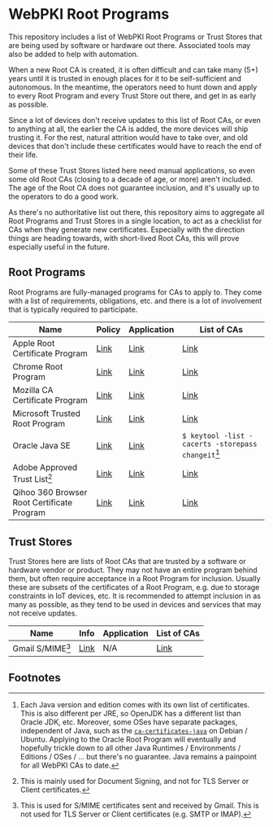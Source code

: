 # WebPKI Root Programs

This repository includes a list of WebPKI Root Programs or Trust Stores that
are being used by software or hardware out there. Associated tools may also be
added to help with automation.

When a new Root CA is created, it is often difficult and can take many (5+)
years until it is trusted in enough places for it to be self-sufficient and
autonomous. In the meantime, the operators need to hunt down and apply to every
Root Program and every Trust Store out there, and get in as early as possible.

Since a lot of devices don't receive updates to this list of Root CAs, or even
to anything at all, the earlier the CA is added, the more devices will ship
trusting it. For the rest, natural attrition would have to take over, and old
devices that don't include these certificates would have to reach the end of
their life.

Some of these Trust Stores listed here need manual applications, so even some
old Root CAs (closing to a decade of age, or more) aren't included. The age of
the Root CA does not guarantee inclusion, and it's usually up to the operators
to do a good work.

As there's no authoritative list out there, this repository aims to aggregate
all Root Programs and Trust Stores in a single location, to act as a checklist
for CAs when they generate new certificates. Especially with the direction
things are heading towards, with short-lived Root CAs, this will prove
especially useful in the future.

## Root Programs

Root Programs are fully-managed programs for CAs to apply to. They come with a
list of requirements, obligations, etc. and there is a lot of involvement that
is typically required to participate.

| Name | Policy | Application | List of CAs |
|------|--------|-------------|-------------|
| Apple Root Certificate Program | [Link](https://www.apple.com/certificateauthority/ca_program.html) | [Link](https://www.apple.com/certificateauthority/ca_program.html) | [Link](https://support.apple.com/en-us/HT209143) |
| Chrome Root Program | [Link](https://g.co/chrome/root-policy) | [Link](https://www.chromium.org/Home/chromium-security/root-ca-policy/apply-for-inclusion/) | [Link](https://g.co/chrome/root-store) |
| Mozilla CA Certificate Program | [Link](https://wiki.mozilla.org/CA) | [Link](https://wiki.mozilla.org/CA/Application_Process) | [Link](https://wiki.mozilla.org/CA/Included_CAs) |
| Microsoft Trusted Root Program | [Link](https://learn.microsoft.com/en-us/security/trusted-root/program-requirements) | [Link](https://learn.microsoft.com/en-us/security/trusted-root/new-ca-application) | [Link](https://learn.microsoft.com/en-us/security/trusted-root/participants-list) |
| Oracle Java SE | [Link](https://www.oracle.com/java/technologies/javase/carootcertsprogram.html) | [Link](https://www.oracle.com/java/technologies/javase/carootcertsprogram.html) | `$ keytool -list -cacerts -storepass changeit`[^java] |
| Adobe Approved Trust List[^aatl] | [Link](https://helpx.adobe.com/acrobat/kb/approved-trust-list2.html) | [Link](https://helpx.adobe.com/acrobat/kb/approved-trust-list2.html) | [Link](https://helpx.adobe.com/acrobat/kb/approved-trust-list1.html) |
| Qihoo 360 Browser Root Certificate Program | [Link](https://caprogram.360.cn/#plan) | [Link](https://caprogram.360.cn/#flow) | [Link](https://caprogram.360.cn/#trust) |

## Trust Stores

Trust Stores here are lists of Root CAs that are trusted by a software or
hardware vendor or product. They may not have an entire program behind them,
but often require acceptance in a Root Program for inclusion. Usually these are
subsets of the certificates of a Root Program, e.g. due to storage constraints
in IoT devices, etc. It is recommended to attempt inclusion in as many as
possible, as they tend to be used in devices and services that may not receive
updates.

| Name | Info | Application | List of CAs |
|------|------|-------------|-------------|
| Gmail S/MIME[^gmail] | [Link](https://support.google.com/a/answer/7448393?hl=en) | N/A | [Link](https://support.google.com/a/answer/7448393?hl=en) |

## Footnotes

[^java]: Each Java version and edition comes with its own list of certificates.
This is also different per JRE, so OpenJDK has a different list than Oracle JDK,
etc. Moreover, some OSes have separate packages, independent of Java, such as
the [`ca-certificates-java`](https://packages.debian.org/stable/ca-certificates-java)
on Debian / Ubuntu. Applying to the Oracle Root Program will eventually and
hopefully trickle down to all other Java Runtimes / Environments / Editions /
OSes / ... but there's no guarantee. Java remains a painpoint for all WebPKI
CAs to date.

[^aatl]: This is mainly used for Document Signing, and not for TLS Server or
Client certificates.

[^gmail]: This is used for S/MIME certificates sent and received by Gmail. This
is not used for TLS Server or Client certificates (e.g. SMTP or IMAP).
